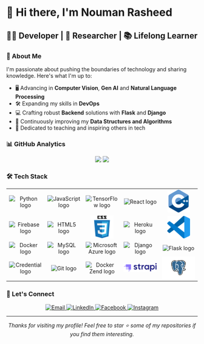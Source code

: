 # 👋 Hi there, I'm Nouman Rasheed

## 👨‍💻 Developer | 🔬 Researcher | 📚 Lifelong Learner

### 🚀 About Me

I'm passionate about pushing the boundaries of technology and sharing knowledge. Here's what I'm up to:

- 🖥️ Advancing in **Computer Vision**, **Gen AI** and **Natural Language Processing**
- 🛠️ Expanding my skills in **DevOps**
- 💻 Crafting robust **Backend** solutions with **Flask** and **Django**
- 🧠 Continuously improving my **Data Structures and Algorithms**
- 📢 Dedicated to teaching and inspiring others in tech

### 📊 GitHub Analytics

<p align="center">
  <img width="48%" src="https://github-readme-stats.vercel.app/api?username=Nouman945&theme=merko&count_private=true&show_icons=true&include_all_commits=false&hide_border=true&hide_title=true" />
  <img width="48%" src="https://github-readme-streak-stats.herokuapp.com/?user=Nouman945&theme=merko&hide_border=true" />
</p>

### 🛠️ Tech Stack

<table width="100">
  <tr>
    <td align='center' width="20%">
      <img src="https://static.vecteezy.com/system/resources/previews/012/697/295/non_2x/3d-python-programming-language-logo-free-png.png" width="60" alt="Python logo">
    </td>
    <td align='center' width="20%">
      <img src="https://github.com/abranhe/programming-languages-logos/blob/master/src/javascript/javascript.svg" width="60" alt="JavaScript logo">
    </td>
    <td align='center' width="20%">
      <img src="https://upload.wikimedia.org/wikipedia/commons/e/e5/TensorFlow_Logo_with_text.png" width="120" alt="TensorFlow logo">
    </td>
    <td align='center' width="20%">
      <img src="https://www.vectorlogo.zone/logos/reactjs/reactjs-ar21.svg" width="120" alt="React logo">
    </td>
    <td align='center' width="20%">
      <img src="https://github.com/devicons/devicon/blob/master/icons/cplusplus/cplusplus-original.svg" width="60" alt="C++ logo">
    </td>
  </tr>
  <tr>
    <td align='center'>
      <img src="https://www.vectorlogo.zone/logos/firebase/firebase-ar21.svg" width="120" alt="Firebase logo">
    </td>
    <td align='center'>
      <img src="https://upload.wikimedia.org/wikipedia/commons/thumb/3/38/HTML5_Badge.svg/600px-HTML5_Badge.svg.png" width="60" height="60" alt="HTML5 logo">
    </td>
    <td align='center'>
      <img src="https://raw.githubusercontent.com/devicons/devicon/0d6c64dbbf311879f7d563bfc3ccf559f9ed111c/icons/css3/css3-original-wordmark.svg" width="60" alt="CSS3 logo">
    </td>
    <td align='center'>
      <img src="https://www.vectorlogo.zone/logos/heroku/heroku-ar21.svg" width="120" alt="Heroku logo">
    </td>
    <td align='center'>
      <img src="https://github.com/Nouman945/Nouman945/blob/main/Icons/visual-studio-code-icon.png" width="60" alt="VS Code logo">
    </td>
  </tr>
  <tr>
    <td align='center'>
      <img src="https://www.docker.com/wp-content/uploads/2022/03/horizontal-logo-monochromatic-white.png" width="120" alt="Docker logo">
    </td>
    <td align='center'>
      <img src="https://download.logo.wine/logo/MySQL/MySQL-Logo.wine.png" width="120" alt="MySQL logo">
    </td>
    <td align='center'>
      <img src="https://download.logo.wine/logo/Microsoft_Azure/Microsoft_Azure-Logo.wine.png" width="120" alt="Microsoft Azure logo">
    </td>
    <td align='center'>
      <img src="https://www.djangoproject.com/m/img/logos/django-logo-negative.png" width="120" alt="Django logo">
    </td>
    <td align='center'>
      <img src="https://buttercms.com/static/images/tech_banners/Flask.png" width="120" alt="Flask logo">
    </td>
  </tr>
  <tr>
    <td align='center'>
      <img src="https://templates.images.credential.net/16590187933301617801540872729153.png" width="100" alt="Credential logo">
    </td>
    <td align='center'>
      <img src="https://git-scm.com/images/logos/1color-darkbg@2x.png" width="100" alt="Git logo">
    </td>
    <td align='center'>
      <img src="https://marvel-b1-cdn.bc0a.com/f00000000152152/www.zend.com/sites/default/files/image/2019-09/logo-docker.jpg" width="120" alt="Docker Zend logo">
    </td>
    <td align='center'>
      <img src="https://github.com/Nouman945/Nouman945/blob/main/Icons/strapi.png" width="120" alt="Strapi logo">
    </td>
    <td align='center'>
      <img src="https://github.com/Nouman945/Nouman945/blob/main/Icons/Pg.png" width="120" alt="PostgreSQL logo">
    </td>
  </tr>
</table>

### 🤝 Let's Connect

<p align="center">
  <a href="mailto:muhmmadnouman945@gmail.com">
    <img src="https://img.shields.io/badge/Gmail-D14836?style=for-the-badge&logo=gmail&logoColor=white" alt="Email">
  </a>
  <a href="https://www.linkedin.com/in/nouman-rasheed-5a003b157">
    <img src="https://img.shields.io/badge/LinkedIn-0077B5?style=for-the-badge&logo=linkedin&logoColor=white" alt="LinkedIn">
  </a>
  <a href="https://www.facebook.com/muhammad.nouman.92505956">
    <img src="https://img.shields.io/badge/Facebook-1877F2?style=for-the-badge&logo=facebook&logoColor=white" alt="Facebook">
  </a>
  <a href="https://www.instagram.com/_nouman_r">
    <img src="https://img.shields.io/badge/Instagram-E4405F?style=for-the-badge&logo=instagram&logoColor=white" alt="Instagram">
  </a>
</p>

---

<p align="center">
  <i>Thanks for visiting my profile! Feel free to star ⭐ some of my repositories if you find them interesting.</i>
</p>
